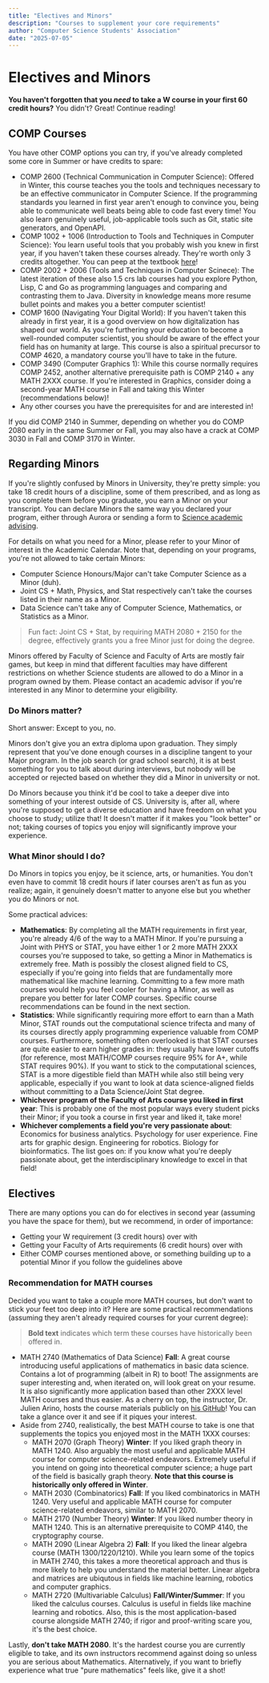 ```yaml
---
title: "Electives and Minors"
description: "Courses to supplement your core requirements"
author: "Computer Science Students' Association"
date: "2025-07-05"
---
```


# Electives and Minors

**You haven't forgotten that you *need* to take a W course in your first 60 credit hours?** You didn't? Great! Continue reading!

## COMP Courses

You have other COMP options you can try, if you've already completed some core in Summer or have credits to spare:

- COMP 2600 (Technical Communication in Computer Science): Offered in Winter, this course teaches you the tools and techniques necessary to be an effective communicator in Computer Science. If the programming standards you learned in first year aren't enough to convince you, being able to communicate well beats being able to code fast every time! You also learn genuinely useful, job-applicable tools such as Git, static site generators, and OpenAPI.
- COMP 1002 + 1006 (Introduction to Tools and Techniques in Computer Science): You learn useful tools that you probably wish you knew in first year, if you haven't taken these courses already. They're worth only 3 credits altogether. You can peep at the textbook [here](https://toolsntechniques.ca/)!
- COMP 2002 + 2006 (Tools and Techniques in Computer Scinece): The latest iteration of these also 1.5 crs lab courses had you explore Python, Lisp, C and Go as programming languages and comparing and contrasting them to Java. Diversity in knowledge means more resume bullet points and makes you a better computer scientist!
- COMP 1600 (Navigating Your Digital World): If you haven't taken this already in first year, it is a good overview on how digitalization has shaped our world. As you're furthering your education to become a well-rounded computer scientist, you should be aware of the effect your field has on humanity at large. This course is also a spiritual precursor to COMP 4620, a mandatory course you'll have to take in the future.
- COMP 3490 (Computer Graphics 1): While this course normally requires COMP 2452, another alternative prerequisite path is COMP 2140 + any MATH 2XXX course. If you're interested in Graphics, consider doing a second-year MATH course in Fall and taking this Winter (recommendations below)!
- Any other courses you have the prerequisites for and are interested in!

If you did COMP 2140 in Summer, depending on whether you do COMP 2080 early in the same Summer or Fall, you may also have a crack at COMP 3030 in Fall and COMP 3170 in Winter.

## Regarding Minors

If you're slightly confused by Minors in University, they're pretty simple: you take 18 credit hours of a discipline, some of them prescribed, and as long as you complete them before you graduate, you earn a Minor on your transcript. You can declare Minors the same way you declared your program, either through Aurora or sending a form to [Science academic advising](https://sci.umanitoba.ca/advising#current-students).

For details on what you need for a Minor, please refer to your Minor of interest in the Academic Calendar. Note that, depending on your programs, you're not allowed to take certain Minors:
- Computer Science Honours/Major can't take Computer Science as a Minor (duh).
- Joint CS + Math, Physics, and Stat respectively can't take the courses listed in their name as a Minor.
- Data Science can't take any of Computer Science, Mathematics, or Statistics as a Minor.

> Fun fact: Joint CS + Stat, by requiring MATH 2080 + 2150 for the degree, effectively grants you a free Minor just for doing the degree.

Minors offered by Faculty of Science and Faculty of Arts are mostly fair games, but keep in mind that different faculties may have different restrictions on whether Science students are allowed to do a Minor in a program owned by them. Please contact an academic advisor if you're interested in any Minor to determine your eligibility.

### Do Minors matter?

Short answer: Except to you, no.

Minors don't give you an extra diploma upon graduation. They simply represent that you've done enough courses in a discipline tangent to your Major program. In the job search (or grad school search), it is at best something for you to talk about during interviews, but nobody will be accepted or rejected based on whether they did a Minor in university or not.

Do Minors because you think it'd be cool to take a deeper dive into something of your interest outside of CS. University is, after all, where you're supposed to get a diverse education and have freedom on what you choose to study; utilize that! It doesn't matter if it makes you "look better" or not; taking courses of topics you enjoy will significantly improve your experience.

### What Minor should I do?

Do Minors in topics you enjoy, be it science, arts, or humanities. You don't even have to commit 18 credit hours if later courses aren't as fun as you realize; again, it genuinely doesn't matter to anyone else but you whether you do Minors or not.

Some practical advices:

- **Mathematics**: By completing all the MATH requirements in first year, you're already 4/6 of the way to a MATH Minor. If you're pursuing a Joint with PHYS or STAT, you have either 1 or 2 more MATH 2XXX courses you're supposed to take, so getting a Minor in Mathematics is extremely free. Math is possibly the closest aligned field to CS, especially if you're going into fields that are fundamentally more mathematical like machine learning. Committing to a few more math courses would help you feel cooler for having a Minor, as well as prepare you better for later COMP courses. Specific course recommendations can be found in the next section.
- **Statistics**: While significantly requiring more effort to earn than a Math Minor, STAT rounds out the computational science trifecta and many of its courses directly apply programming experience valuable from COMP courses. Furthermore, something often overlooked is that STAT courses are quite easier to earn higher grades in: they usually have lower cutoffs (for reference, most MATH/COMP courses require 95% for A+, while STAT requires 90%). If you want to stick to the computational sciences, STAT is a more digestible field than MATH while also still being very applicable, especially if you want to look at data science-aligned fields without committing to a Data Science/Joint Stat degree.
- **Whichever program of the Faculty of Arts course you liked in first year**: This is probably one of the most popular ways every student picks their Minor; if you took a course in first year and liked it, take more!
- **Whichever complements a field you're very passionate about**: Economics for business analytics. Psychology for user experience. Fine arts for graphic design. Engineering for robotics. Biology for bioinformatics. The list goes on: if you know what you're deeply passionate about, get the interdisciplinary knowledge to excel in that field!

## Electives

There are many options you can do for electives in second year (assuming you have the space for them), but we recommend, in order of importance:

- Getting your W requirement (3 credit hours) over with
- Getting your Faculty of Arts requirements (6 credit hours) over with
- Either COMP courses mentioned above, or something building up to a potential Minor if you follow the guidelines above

### Recommendation for MATH courses

Decided you want to take a couple more MATH courses, but don't want to stick your feet too deep into it? Here are some practical recommendations (assuming they aren't already required courses for your current degree):

> **Bold text** indicates which term these courses have historically been offered in.

- MATH 2740 (Mathematics of Data Science) **Fall**: A great course introducing useful applications of mathematics in basic data science. Contains a lot of programming (albeit in R) to boot! The assignments are super interesting and, when iterated on, will look great on your resume. It is also significantly more application based than other 2XXX level MATH courses and thus easier. As a cherry on top, the instructor, Dr. Julien Arino, hosts the course materials publicly on [his GitHub](https://julien-arino.github.io/math-of-data-science/)! You can take a glance over it and see if it piques your interest.
- Aside from 2740, realistically, the best MATH course to take is one that supplements the topics you enjoyed most in the MATH 1XXX courses:
  - MATH 2070 (Graph Theory) **Winter**: If you liked graph theory in MATH 1240. Also arguably the most useful and applicable MATH course for computer science-related endeavors. Extremely useful if you intend on going into theoretical computer science; a huge part of the field is basically graph theory. **Note that this course is historically only offered in Winter**.
  - MATH 2030 (Combinatorics) **Fall**: If you liked combinatorics in MATH 1240. Very useful and applicable MATH course for computer science-related endeavors, similar to MATH 2070.
  - MATH 2170 (Number Theory) **Winter**: If you liked number theory in MATH 1240. This is an alternative prerequisite to COMP 4140, the cryptography course.
  - MATH 2090 (Linear Algebra 2) **Fall**: If you liked the linear algebra course (MATH 1300/1220/1210). While you learn some of the topics in MATH 2740, this takes a more theoretical approach and thus is more likely to help you understand the material better. Linear algebra and matrices are ubiqutous in fields like machine learning, robotics and computer graphics.
  - MATH 2720 (Multivariable Calculus) **Fall/Winter/Summer**: If you liked the calculus courses. Calculus is useful in fields like machine learning and robotics. Also, this is the most application-based course alongside MATH 2740; if rigor and proof-writing scare you, it's the best choice.
 
Lastly, **don't take MATH 2080**. It's the hardest course you are currently eligible to take, and its own instructors recommend against doing so unless you are serious about Mathematics. Alternatively, if you want to briefly experience what true "pure mathematics" feels like, give it a shot!
